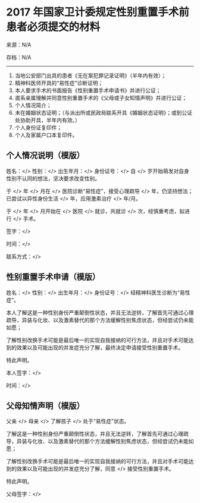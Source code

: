 # 2017 年国家卫计委规定性别重置手术前患者必须提交的材料

来源：N/A

存档：N/A

---

1. 当地公安部门出具的患者《无在案犯罪记录证明》（半年内有效）；
1. 精神科医师开具的“易性症”诊断证明；
1. 本人要求手术的书面报告《性别重置手术申请书》并进行公证；
1. 直系亲属理解并同意性别重置手术的《父母或子女知情声明》并进行公证；
1. 个人情况简介；
1. 未在婚姻状态证明；（与派出所或民政局联系开具《婚姻状态证明》；或到公证处协助开具，半年内有效。）
1. 个人身份证复印件；
1. 个人及家属户口本复印件。

## 个人情况说明（模版）

姓名：\</> 性别：\</> 出生年月：\</> 身份证号：\</> 自 \</> 岁开始萌发对自身性别不认同的想法，坚决要求改变性别。

于 \</> 年 \</> 月在 \</> 医院诊断“易性症”，接受心理疏导 \</> 年，仍坚持想法；已尝试以异性身份生活 \</> 年，应用激素治疗 \</> 年/月。

于 \</> 年 \</> 月开始在 \</> 医院 \</> 就诊，共就诊 \</> 次，经慎重考虑，拟进行 \</> 手术。

签字：\</>

时间：\</>

联系方式：\</>

## 性别重置手术申请（模版）

姓名：\</> 性别：\</> 出生年月：\</> 身份证号：\</> 经精神科医生诊断为“易性症”。

本人了解这是一种性别身份严重颠倒性状态，并且无法逆转，了解首先可通过心理疏导，异装与化妆、以及激素替代的那个方法缓解性别焦虑状态，但经尝试仍未能如愿；

了解性别改换手术可能是最后唯一的实现自我接纳的可行方法，并且对手术可能达到的效果以及可能出现的并发症充分了解，最终决定申请接受性别重置手术。

特此声明。

本人签字：\</>

时间：\</>

## 父母知情声明（模版）

父亲 \</> 母亲 \</> 了解孩子 \</> 处于“易性症”状态。

了解这是一种性别身份严重颠倒性状态，并且无法逆转，了解首先可通过心理疏导，异装与化妆、以及激素替代的那个方法缓解性别焦虑状态，但经尝试仍未能如愿；

了解性别改换手术可能是最后唯一的实现自我接纳的可行方法，并且对手术可能达到的效果以及可能出现的并发症充分了解，同意 \</> 接受性别重置手术。

特此声明。

父母签字：\</>
